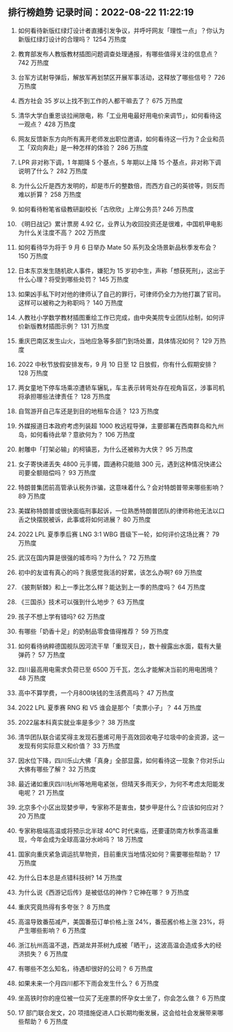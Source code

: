 
## 排行榜趋势 记录时间：2022-08-22 11:22:19
  
  1. 如何看待新版红绿灯设计者直播引发争议，并呼吁网友「理性一点」？你认为新版红绿灯设计的合理吗？ 1254 万热度
    
  2. 教育部发布人教版教材插图问题调查处理通报，有哪些值得关注的信息点？ 742 万热度
    
  3. 台军方试射导弹后，解放军再划禁区开展军事活动，这释放了哪些信号？ 726 万热度
    
  4. 西方社会 35 岁以上找不到工作的人都干嘛去了？ 675 万热度
    
  5. 清华大学白重恩谈拉闸限电，称「工业用电最好用电价来调节」，如何看待这一观点？ 428 万热度
    
  6. 网友反馈新东方向所有离开老师发出职位邀请，如何看待这一行为？企业和员工「双向奔赴」是一种怎样的体验？ 286 万热度
    
  7. LPR 非对称下调，1 年期降 5 个基点，5 年期以上降 15 个基点，非对称下调说明了什么？ 282 万热度
    
  8. 为什么公斤是西方发明的，却是市斤的整数倍，而西方自己的英镑等，则反而难以折算？ 258 万热度
    
  9. 如何看待粉笔省级教研副校长「古欣欣」上岸公务员? 246 万热度
    
  10. 《明日战记》累计票房 4.92 亿，业界认为收回投资还是很难，中国机甲电影为什么关注度不高？ 202 万热度
    
  11. 如何看待华为将于 9 月 6 日举办 Mate 50 系列及全场景新品秋季发布会？ 150 万热度
    
  12. 日本东京发生随机砍人事件，嫌犯为 15 岁初中生，声称「想获死刑」，这出于什么心理？将受到哪些处罚？ 145 万热度
    
  13. 如果凶手私下时对他的律师认了自己的罪行，可律师仍全力为他打赢了官司。这样可以被称之为称职吗？ 140 万热度
    
  14. 人教社小学数学教材插图重绘工作已完成，由中央美院专业团队绘制，如何评价新版教材插图示例？ 131 万热度
    
  15. 重庆巴南区发生山火，当地应急等多部门到场处置，具体情况如何？ 129 万热度
    
  16. 2022 中秋节放假安排发布，9 月 10 日至 12 日放假，你有什么假期安排？ 128 万热度
    
  17. 两女童地下停车场乘凉遭轿车辗轧，车主表示转弯处存在视角盲区，涉事司机将承担哪些法律责任？ 128 万热度
    
  18. 自驾游开自己车还是到目的地租车合适？ 123 万热度
    
  19. 外媒报道日本政府考虑列装超 1000 枚远程导弹，主要部署在西南群岛和九州岛，如何看待此举？意欲何为？ 106 万热度
    
  20. 射雕中「打架必输」的柯镇恶，为什么还被称为大侠？ 95 万热度
    
  21. 女子寄快递丢失 4800 元手镯，圆通称只能赔 300 元，遇到这种情况快递公司要全额赔偿吗？ 93 万热度
    
  22. 特朗普集团前高管承认税务诈骗，这意味着什么？会对特朗普带来哪些影响？ 89 万热度
    
  23. 美媒称特朗普或很快面临刑事起诉，一位熟悉特朗普团队的律师称他无法以口舌之快摆脱被诉，此事或将如何进展？ 80 万热度
    
  24. 2022 LPL 夏季季后赛 LNG 3:1 WBG 晋级下一轮，如何评价这场比赛？ 79 万热度
    
  25. 武汉在国内算是很强的城市吗？为什么？ 72 万热度
    
  26. 初中的友谊有真心的吗？我感觉我活的好累，该怎么办啊? 69 万热度
    
  27. 《披荆斩棘》和上一季比怎么样？能达到上一季的热度吗？ 64 万热度
    
  28. 《三国杀》技术可以强到什么地步？ 63 万热度
    
  29. 孩子不想上学有错吗? 62 万热度
    
  30. 有哪些「奶香十足」的奶制品零食值得推荐？ 59 万热度
    
  31. 如何看待纳粹德国舰队因河流干旱「重现天日」，数十艘露出水面，载有大量弹药？ 57 万热度
    
  32. 四川最高用电需求负荷已至 6500 万千瓦，怎么才能解决当前的用电困境？ 48 万热度
    
  33. 高中不算学费，一个月800块钱的生活费高吗？ 47 万热度
    
  34. 2022 LPL 夏季赛 RNG 和 V5 谁会是那个「卖票小子」？ 44 万热度
    
  35. 2022届本科真实就业率是多少？ 38 万热度
    
  36. 清华团队联合诺奖得主发现石墨烯可用于高效回收电子垃圾中的金资源，这一发现有何实际意义和价值？ 33 万热度
    
  37. 因水位下降，四川乐山大佛「真身」全部显露，如何看待这一现象？你对乐山大佛有哪些了解？ 32 万热度
    
  38. 最近诸如重庆四川杭州等地用电紧张，但晴天多雨天少，为何不考虑太阳能发电呢？ 21 万热度
    
  39. 北京多个小区出现婪步甲，专家称不是害虫，婪步甲是什么？应该如何应对？ 20 万热度
    
  40. 专家称极端高温或将预示北半球 40℃ 时代来临，还要谨防南方秋季高温重现，今年会成为全球高温分水岭吗？ 18 万热度
    
  41. 国家向重庆紧急调运抗旱物资，目前重庆当地情况如何？需要哪些帮助？ 17 万热度
    
  42. 为什么日本总是点错科技树? 14 万热度
    
  43. 为什么说《西游记后传》是被低估的神作？它神在哪？ 9 万热度
    
  44. 重庆究竟热得有多夸张？ 8 万热度
    
  45. 高温导致番茄减产，美国番茄订单价格上涨 24%，番茄酱价格上涨 23%，将产生哪些影响？ 6 万热度
    
  46. 浙江杭州高温不退，西湖龙井茶树九成被「晒干」，这波高温会造成多大的经济损失？ 6 万热度
    
  47. 有哪些不怎么知名，待遇却很好的公司？ 6 万热度
    
  48. 如果未来一个月四川都不下雨会发生什么？ 6 万热度
    
  49. 坐高铁时你的座位被一位买了无座票的怀孕女士坐了，你会怎么做？ 6 万热度
    
  50. 17 部门联合发文，20 项措施促进人口长期均衡发展，这会给社会发展带来哪些帮助？ 6 万热度
    